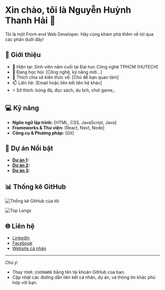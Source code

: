 # Xin chào, tôi là Nguyễn Huỳnh Thanh Hải 👋

Tôi là một Front-end Web Developer. Hãy cùng khám phá thêm về tôi qua các phần dưới đây!

## 🚀 Giới thiệu

- 🔭 Hiện tại: Sinh viên năm cuối tại Đại học Công nghệ TPHCM (HUTECH)
- 🌱 Đang học hỏi: [Công nghệ, kỹ năng mới...]
- 💬 Thích chia sẻ kiến thức về: [Chủ đề bạn quan tâm]
- 📫 Liên hệ: [Email hoặc liên kết liên hệ khác]
- ⚡ Sở thích: bóng đá, đọc sách, du lịch, chơi game,..

## 💻 Kỹ năng

- **Ngôn ngữ lập trình:** [HTML, CSS, JavaScript, Java]
- **Frameworks & Thư viện:** [React, Next, Node]
- **Công cụ & Phương pháp:** [Git]

## 📂 Dự án Nổi bật

- **[Dự án 1](https://github.com/Haimichi/DoAn_LTMobile):**
- **[Dự án 2](https://github.com/Sushiba2ker/Table-reservations):**
- **[Dự án 3](https://github.com/Haimichi/manga-corner):** 

## 📊 Thống kê GitHub

![Thống kê GitHub của tôi](https://github-readme-stats.vercel.app/api?username=Haimichi&theme=default)

<!-- Nếu bạn muốn hiển thị thêm đồ thị, bạn có thể thêm đoạn sau -->
![Top Langs](https://github-readme-stats.vercel.app/api/top-langs/?username=Haimichi&layout=compact)

## 🌐 Liên hệ

- [LinkedIn](https://github.com/Haimichi)
- [Facebook](https://www.facebook.com/hajj02/)
- [Website cá nhân](https://sea-portfolio.vercel.app/)

---

*Chú ý:*  
- Thay `YOUR_USERNAME` bằng tên tài khoản GitHub của bạn.  
- Cập nhật các đường dẫn liên kết cá nhân, dự án, và thông tin khác phù hợp với bạn.